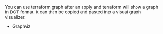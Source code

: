 You can use terraform graph after an apply and terraform will show a graph in DOT format. It can then be copied and pasted into a visual graph visualizer.

* Graphviz